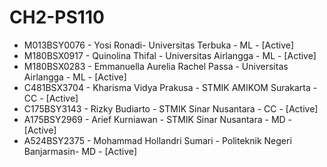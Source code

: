 # CH2-PS110

- M013BSY0076 - Yosi Ronadi- Universitas Terbuka - ML - [Active]
- M180BSX0917 - Quinolina Thifal - Universitas Airlangga - ML - [Active]
- M180BSX0283 - Emmanuella Aurelia Rachel Passa - Universitas Airlangga - ML - [Active]
- C481BSX3704 - Kharisma Vidya Prakusa - STMIK AMIKOM Surakarta - CC - [Active]
- C175BSY3143 - Rizky Budiarto - STMIK Sinar Nusantara - CC - [Active]
- A175BSY2969 - Arief Kurniawan - STMIK Sinar Nusantara - MD - [Active]
- A524BSY2375  - Mohammad Hollandri Sumari - Politeknik Negeri Banjarmasin- MD - [Active]
